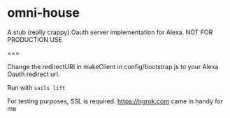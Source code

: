 # omni-house

A stub (really crappy) Oauth server implementation for Alexa. NOT FOR PRODUCTION USE

===

Change the redirectURI in makeClient in config/bootstrap.js to your Alexa Oauth redirect url.

Run with `sails lift`

For testing purposes, SSL is required. https://ngrok.com came in handy for me
